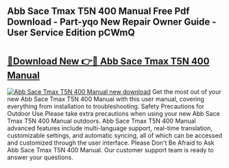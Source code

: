 ## Abb Sace Tmax T5N 400 Manual Free Pdf Download - Part-yqo New Repair Owner Guide - User Service Edition pCWmQ

# <h2><a href="http://cf27665.oget.top/?id=Abb+Sace+Tmax+T5N+400+Manual">🔗Download New 👉🔴 Abb Sace Tmax T5N 400 Manual</a></h2>

[![Abb Sace Tmax T5N 400 Manual new download](https://i.imgur.com/5g1atiW.png)](http://cf27665.oget.top/?id=Abb+Sace+Tmax+T5N+400+Manual)
Get the most out of your new Abb Sace Tmax T5N 400 Manual with this user manual, covering everything from installation to troubleshooting. Safety Precautions for Outdoor Use Please take extra precautions when using your new Abb Sace Tmax T5N 400 Manual outdoors. Abb Sace Tmax T5N 400 Manual advanced features include multi-language support, real-time translation, customizable settings, and automatic syncing, all of which can be accessed and customized through the user interface. Please Don't Be Afraid to Ask Abb Sace Tmax T5N 400 Manual. Our customer support team is ready to answer your questions.
